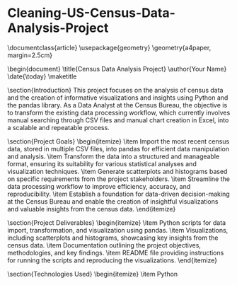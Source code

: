 # Cleaning-US-Census-Data-Analysis-Project
\documentclass{article}
\usepackage{geometry}
\geometry{a4paper, margin=2.5cm}

\begin{document}
\title{Census Data Analysis Project}
\author{Your Name}
\date{\today}
\maketitle

\section{Introduction}
This project focuses on the analysis of census data and the creation of informative visualizations and insights using Python and the pandas library. As a Data Analyst at the Census Bureau, the objective is to transform the existing data processing workflow, which currently involves manual searching through CSV files and manual chart creation in Excel, into a scalable and repeatable process.

\section{Project Goals}
\begin{itemize}
  \item Import the most recent census data, stored in multiple CSV files, into pandas for efficient data manipulation and analysis.
  \item Transform the data into a structured and manageable format, ensuring its suitability for various statistical analyses and visualization techniques.
  \item Generate scatterplots and histograms based on specific requirements from the project stakeholders.
  \item Streamline the data processing workflow to improve efficiency, accuracy, and reproducibility.
  \item Establish a foundation for data-driven decision-making at the Census Bureau and enable the creation of insightful visualizations and valuable insights from the census data.
\end{itemize}

\section{Project Deliverables}
\begin{itemize}
  \item Python scripts for data import, transformation, and visualization using pandas.
  \item Visualizations, including scatterplots and histograms, showcasing key insights from the census data.
  \item Documentation outlining the project objectives, methodologies, and key findings.
  \item README file providing instructions for running the scripts and reproducing the visualizations.
\end{itemize}

\section{Technologies Used}
\begin{itemize}
  \item Python
